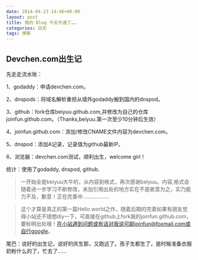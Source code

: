 ```yaml
---
date: 2014-04-23 14:46+00:00
layout: post
title: 我的 Blog 今天开通了……
categories: 日志
tags: 博客
---
```

Devchen.com出生记
---------------
先走走流水账：

1、godaddy：申请devchen.com。

2、dnspods：将域名解析重担从墙外godaddy搬到国内的dnspod。

3、github：fork仓库beiyuu.github.com,并修改为自己的仓库joinfun.github.com。（Thanks,beiyuu.第一次至少10分钟后生效）

4、joinfun.github.com：添加/修改CNAME文件内容为devchen.com。

5、dnspod：添加A记录，记录值为github最新IP。

6、浏览器：devchen.com测试，顺利出生，welcome girl！

统计：使用了godaddy, dnspod, github.

>一开始全是beiyuu大牛的，从内容到格式，再次感谢beiyuu。内容,格式会随着进一步学习不断修改，未加引用出处的地方实在不是故意为之，实乃能力不及，歉意！正在完善中………………

>这个才算是真正的第一篇Hello world之作，随着后期的完善如果有朋友觉得小站还不错想diy一下，可直接在github上fork我的joinfun.github.com，要标明出处哦！在小站遇到问题或有话对我说可邮joinfun@foxmail.com或自行google。

尾巴：说好的出生记，说好的庆生那，又跑远了。孩子生都生了，是时候准备衣服奶粉什么的了，忙去了……
